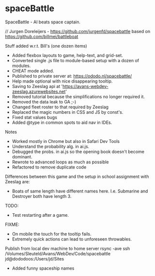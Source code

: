 # spaceBattle

SpaceBattle - AI beats space captain.

// Jurgen Doreleijers - https://github.com/jurgenfd/spacebattle
based on https://github.com/billmei/battleboat



Stuff added w.r.t. Bill's (one dozen items)
- Added flexbox layouts to game, help-text, and grid-set.
- Converted single .js file to module-based setup with a dozen of modules.
- CHEAT mode added.
- Published to private server at: https://ododo.nl/spacebattle/
- Help made optional with nice disappearing tooltip.
- Saving to Zeeslag api at 'https://avans-webdev-zeeslag.azurewebsites.net'
- Removed tutorial because the simplifications no longer required it.
- Removed the data leak to GA ;-)
- Changed fleet roster to that required by Zeeslag
- Replaced the magic numbers in CSS and JS by const's.
- Fixed stat values bugs
- Added @type in common spots to aid nav in IDEs.

Notes
- Worked mostly in Chrome but also in Safari Dev Tools
- Understand the probability alg. in ai.js.
- Debugged the probs. in ai.js so the opening book doesn't become dominant.
- Rewrote to advanced loops as much as possible
- Refactored to remove duplicate code

Differences between this game and the setup in school assignment with Zeeslag are:
- Boats of same length have different names here. I.e. 
    Submarine and Destroyer both have length 3.

TODO: 
- Test restarting after a game.

FIXME:
- On mobile the touch for the tooltip fails.
- Extremely quick actions can lead to unforeseen throwables.

Publish from local dev machine to home server
rsync -ave ssh /Volumes/Sleuteld/Avans/WebDev/Code/spacebattle \
  jd@dododoos:/Users/jd/Sites

- Added funny spaceship names
<!-- Was boring     Carrier
					Battleship
					Missiler
					Submarine
					Destroyer
					Deepmarine
					Patrol Boat
					Surfboard
					Dinghy
					Liveboat 
You might also like the result of prompt: Give me ten funny names for spaceships some of them should hint on how large they are and order them by largest size first. The names should be 12 or less chars without spaces.
My daughter thought this was the 💣
					GalaxyGiant
					StarCrusher
					BigDipper
					MoonMover
					SunSkipper
					CometTail
					SpaceBug
					TinyBlip
					NanoShip
					BitVoyager -->
